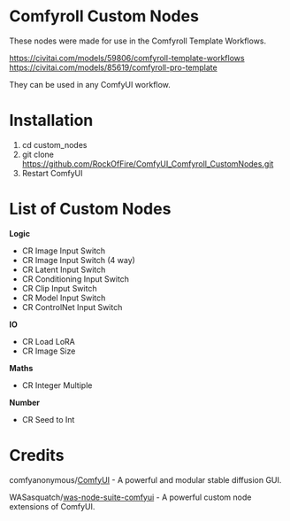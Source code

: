 # Comfyroll Custom Nodes

These nodes were made for use in the Comfyroll Template Workflows.

https://civitai.com/models/59806/comfyroll-template-workflows
https://civitai.com/models/85619/comfyroll-pro-template

They can be used in any ComfyUI workflow.

# Installation

1. cd custom_nodes
2. git clone https://github.com/RockOfFire/ComfyUI_Comfyroll_CustomNodes.git
3. Restart ComfyUI

# List of Custom Nodes

__Logic__
* CR Image Input Switch
* CR Image Input Switch (4 way)
* CR Latent Input Switch
* CR Conditioning Input Switch
* CR Clip Input Switch
* CR Model Input Switch
* CR ControlNet Input Switch

__IO__
* CR Load LoRA
* CR Image Size

__Maths__
* CR Integer Multiple
   
__Number__
* CR Seed to Int

# Credits

comfyanonymous/[ComfyUI](https://github.com/comfyanonymous/ComfyUI) - A powerful and modular stable diffusion GUI.

WASasquatch/[was-node-suite-comfyui](https://github.com/WASasquatch/was-node-suite-comfyui) - A powerful custom node extensions of ComfyUI.

